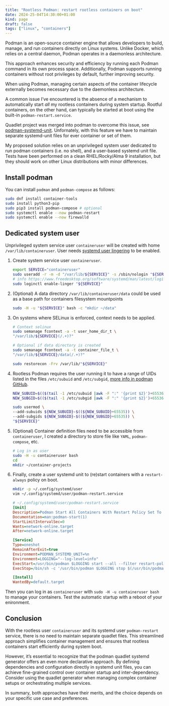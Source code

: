 ```yaml
---
title: "Rootless Podman: restart rootless containers on boot"
date: 2024-25-04T14:30:00+01:00
kind: page
draft: false
tags: ["linux", "containers"]
---
```


Podman is an open-source container engine that allows developers to build, manage, and run containers directly on Linux systems. Unlike Docker, which relies on a central daemon, Podman operates in a daemonless architecture.

This approach enhances security and efficiency by running each Podman command in its own process space. Additionally, Podman supports running containers without root privileges by default, further improving security.

When using Podman, managing certain aspects of the container lifecycle externally becomes necessary due to the daemonless architecture.

A common issue I’ve encountered is the absence of a mechanism to automatically start _all_ my rootless containers during system startup. Rootful containers, on the other hand, can typically be started at boot using the built-in `podman-restart.service`.

Quadlet project was merged into podman to overcome this issue, see [podman-systemd-unit](https://docs.podman.io/en/latest/markdown/podman-systemd.unit.5.html). Unfornately, with this feature we have to maintain separate systemd-unit files for ever container or set of them.

My proposed solution relies on an unprivileged system user dedicated to run podman containers (i.e. no shell), and a user-based systemd unit file. Tests have been performed on a clean RHEL/Rocky/Alma 9 installation, but they should work on other Linux distributions with minor differences.

## Install podman

You can install `podman` and `podman-compose` as follows:

```Bash
sudo dnf install container-tools
sudo install python3-pip
sudo pip3 install podman-compose # optional
sudo systemctl enable --now podman-restart
sudo systemctl enable --now firewalld
```

## Dedicated system user

Unprivileged system service user `containeruser` will be created with home `/var/lib/containeruser`. User needs [systemd user lingering](https://www.freedesktop.org/software/systemd/man/latest/loginctl.html#enable-linger%20USER%E2%80%A6) to be enabled.

1. Create system service user `containeruser`.

    ```Bash
    export SERVICE="containeruser"
    sudo useradd -r -m -d "/var/lib/${SERVICE}" -s /sbin/nologin "${SERVICE}"
    # info https://www.freedesktop.org/software/systemd/man/latest/loginctl.html#enable-linger%20USER%E2%80%A6
    sudo loginctl enable-linger "${SERVICE}"
    ```

2. (Optional) A data directory `/var/lib/containeruser/data` could be used as a base path for containers filesystem mountpoints

    ```Bash
    sudo -H -u "${SERVICE}" bash -c "mkdir ~/data"
    ```

3. On systems where SELinux is enforced, context needs to be applied.

    ```Bash
    # Context selinux
    sudo semanage fcontext -a -t user_home_dir_t \
    "/var/lib/${SERVICE}(/.+)?"

    # Optional if data directory is created
    sudo semanage fcontext -a -t container_file_t \
    "/var/lib/${SERVICE}/data(/.+)?"
    
    sudo restorecon -Frv /var/lib/"${SERVICE}"
    ```

4. Rootless Podman requires the user running it to have a range of UIDs listed in the files `/etc/subuid` and `/etc/subgid`, [more info in podman GitHub](https://github.com/containers/podman/blob/main/docs/tutorials/rootless_tutorial.md).

    ```Bash
    NEW_SUBUID=$(($(tail -1 /etc/subuid |awk -F ":" '{print $2}')+65536))
    NEW_SUBGID=$(($(tail -1 /etc/subgid |awk -F ":" '{print $2}')+65536))
    
    sudo usermod \
    --add-subuids ${NEW_SUBUID}-$((${NEW_SUBUID}+65535)) \
    --add-subgids ${NEW_SUBGID}-$((${NEW_SUBGID}+65535)) \
    "${SERVICE}"
    ```

5. (Optional) Container definition files need to be accessible from `containeruser`, I created a directory to store file like `YAML`, `podman-compose`, etc.

    ```Bash
    # Log in as user
    sudo -H -u containeruser bash
    cd
    mkdir ~/container-projects
    ```

6. Finally, create a user systemd unit to (re)start containers with a `restart-always` policy on boot.

    ```Bash
    mkdir -p ~/.config/systemd/user
    vim ~/.config/systemd/user/podman-restart.service
    ```

    ```ini
    # ~/.config/systemd/user/podman-restart.service
    [Unit]
    Description=Podman Start All Containers With Restart Policy Set To Always
    Documentation=man:podman-start(1)
    StartLimitIntervalSec=0
    Wants=network-online.target
    After=network-online.target

    [Service]
    Type=oneshot
    RemainAfterExit=true
    Environment=PODMAN_SYSTEMD_UNIT=%n
    Environment=LOGGING="--log-level=info"
    ExecStart=/usr/bin/podman $LOGGING start --all --filter restart-policy=always
    ExecStop=/bin/sh -c '/usr/bin/podman $LOGGING stop $(/usr/bin/podman container ls --filter restart-policy=always -q)'

    [Install]
    WantedBy=default.target

    ```

Then you can log in as `containeruser` with `sudo -H -u containeruser bash` to manage your containers. Test the automatic startup with a reboot of your enironment.

## Conclusion

With the rootless user `containeruser` and its systemd user `podman-restart` service, there is no need to maintain separate quadlet files. This streamlined approach simplifies container management and ensures that rootless containers start efficiently during system boot.

However, it’s essential to recognize that the podman quadlet systemd generator offers an even more declarative approach. By defining dependencies and configuration directly in systemd unit files, you can achieve fine-grained control over container startup and inter-dependency. Consider using the quadlet generator when managing complex container setups or orchestrating multiple services.

In summary, both approaches have their merits, and the choice depends on your specific use case and preferences.
